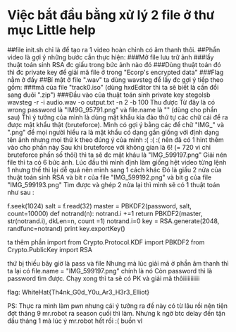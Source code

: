 # Việc bắt đầu bằng xử lý 2 file ở thư mục Little help
##file init.sh chỉ là để tạo ra 1 video hoàn chỉnh có âm thanh thôi. 
##Phần video là gợi ý những bước cần thực hiện:
###Mở file lưu trữ ảnh
###lấy thuật toán sinh RSA đc giấu trong bức ảnh nào đó
###Dùng thuật toán đó thì đc private key để giải mã file ở trong "Ecorp's encrypted data"
###Flag nằm ở đấy
##Bí mật ở file ".wav" ta dùng wavsteg để lấy đc gợi ý tiếp theo gồm:
###mã của file "track0.iso" (dùng hxdEditor thì ta sẽ biết là cần đổi sang đuôi ".zip")
###Đầu vào của thuật toán sinh private key
stegolsb wavsteg -r -i audio.wav -o output.txt -n 2 -b 100
Thu được
Từ đây là có wrong password là "IM9G_95791.png" và file.name là "" (dùng cho phần sau)
Thì ý tưởng của mình là dùng mật khẩu kia đảo thứ tự các chữ cái để ra được mật khẩu thật (bruteforce). Mình có gợi ý bằng các để chữ "IMG_" và ".png" để mọi người hiểu ra là mật khẩu có dạng gần giống với định dạng tên ảnh nhưng mọi thứ k theo đúng ý của mình :( :( :( nên đã có 1 hint thêm vào cho phần này
Sau khi bruteforce với không gian là 6! (= 720 vì chỉ bruteforce phần số thôi) thì ta sẽ đc mật khảu là "IMG_599197.png"
Giải nén file thì ta có 6 bức ảnh. Lúc đầu thì mình định làm giống hệt video từng lệnh 1 nhưng thế thì lại dễ quá nên mình sang 1 cách khác
Đó là giấu 2 nửa của thuật toán sinh RSA và bit r của file "IMG_599192.png" và bit g của file "IMG_599193.png"
Tìm được và ghép 2 nửa lại thì mình sẽ có 1 thuật toán như sau :

f.seek(1024)
salt = f.read(32)
master = PBKDF2(password, salt, count=10000)
def notrand(n):
	notrand.i +=1
	return PBKDF2(master, str(notrand.i), dkLen=n, count =1)
notrand.i=0
key = RSA.generate(2048, randfunc=notrand)
print key.exportKey()

ta thêm phần import 
from Crypto.Protocol.KDF import PBKDF2
from Crypto.PublicKey import RSA

thứ bị thiếu bây giờ là pass và file
Nhưng mà lúc giải mã ở phần âm thanh thì ta lại có file.name = "IMG_599197.png" chính là nó
Còn password thì là password tìm được. Chạy xong thì ta sẽ có PK và giải mã thôiiiiiiiiiii

flag:  WhiteHat{Th4nk_G0d_Y0u_Ar3_H3r3_Elliot}

PS: Thực ra mình làm pwn nhưng cái ý tưởng ra đề này có từ lâu rồi nên tiện đợt tháng 9 mr.robot ra season cuối thì làm. Nhưng k ngờ btc delay đến tận đầu tháng 1 mà lúc ý mr.robot hết rồi :( buồn vl